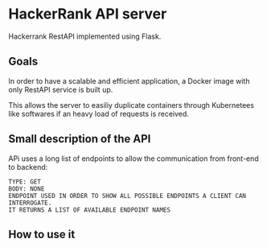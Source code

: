 

# HackerRank API server
Hackerrank RestAPI implemented using Flask.

## Goals
In order to have a scalable and efficient application, a Docker image with only RestAPI service is built up.

This allows the server to easiliy duplicate containers through Kubernetees like softwares if an heavy load of requests is received.


## Small description of the API
APi uses a long list of endpoints to allow the communication from front-end to backend:

```
TYPE: GET
BODY: NONE
ENDPOINT USED IN ORDER TO SHOW ALL POSSIBLE ENDPOINTS A CLIENT CAN INTERROGATE.
IT RETURNS A LIST OF AVAILABLE ENDPOINT NAMES
```

## How to use it


